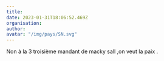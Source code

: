 ```yaml
---
title: 
date: 2023-01-31T18:06:52.469Z
organisation: 
author: 
avatar: "/img/pays/SN.svg"
---
```


Non à la 3 troisième mandant de macky sall ,on veut la paix .